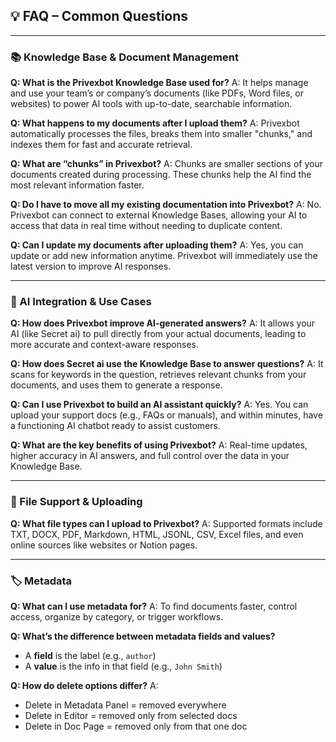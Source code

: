 ## 💡 FAQ – Common Questions

---

### 📚 Knowledge Base & Document Management

**Q: What is the Privexbot Knowledge Base used for?**
A: It helps manage and use your team’s or company’s documents (like PDFs, Word files, or websites) to power AI tools with up-to-date, searchable information.

**Q: What happens to my documents after I upload them?**
A: Privexbot automatically processes the files, breaks them into smaller "chunks," and indexes them for fast and accurate retrieval.

**Q: What are “chunks” in Privexbot?**
A: Chunks are smaller sections of your documents created during processing. These chunks help the AI find the most relevant information faster.

**Q: Do I have to move all my existing documentation into Privexbot?**
A: No. Privexbot can connect to external Knowledge Bases, allowing your AI to access that data in real time without needing to duplicate content.

**Q: Can I update my documents after uploading them?**
A: Yes, you can update or add new information anytime. Privexbot will immediately use the latest version to improve AI responses.

---

### 🤖 AI Integration & Use Cases

**Q: How does Privexbot improve AI-generated answers?**
A: It allows your AI (like Secret ai) to pull directly from your actual documents, leading to more accurate and context-aware responses.

**Q: How does Secret ai use the Knowledge Base to answer questions?**
A: It scans for keywords in the question, retrieves relevant chunks from your documents, and uses them to generate a response.

**Q: Can I use Privexbot to build an AI assistant quickly?**
A: Yes. You can upload your support docs (e.g., FAQs or manuals), and within minutes, have a functioning AI chatbot ready to assist customers.

**Q: What are the key benefits of using Privexbot?**
A: Real-time updates, higher accuracy in AI answers, and full control over the data in your Knowledge Base.

---

### 📂 File Support & Uploading

**Q: What file types can I upload to Privexbot?**
A: Supported formats include TXT, DOCX, PDF, Markdown, HTML, JSONL, CSV, Excel files, and even online sources like websites or Notion pages.

---

### 🏷️ Metadata

**Q: What can I use metadata for?**
A: To find documents faster, control access, organize by category, or trigger workflows.

**Q: What’s the difference between metadata fields and values?**

* A **field** is the label (e.g., `author`)
* A **value** is the info in that field (e.g., `John Smith`)

**Q: How do delete options differ?**
A:

* Delete in Metadata Panel = removed everywhere
* Delete in Editor = removed only from selected docs
* Delete in Doc Page = removed only from that one doc
